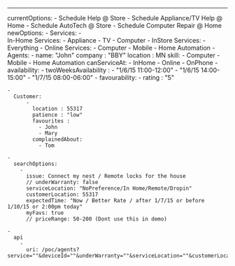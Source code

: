---
  currentOptions:
    - Schedule Help @ Store
    - Schedule Appliance/TV Help @ Home
    - Schedule AutoTech @ Store
    - Schedule Computer Repair @ Home
  newOptions:
    - 
      Services:
        -  
          In-Home Services:
            - Appliance
            - TV
            - Computer
        - 
          InStore Services:
            - Everything
        - 
          Online Services:
            - Computer
            - Mobile
            - Home Automation
    -
      Agents:
        -
          name: "John"
          company : "BBY"
          location : MN
          skill:
            - Computer
            - Mobile
            - Home Automation
          canServiceAt:
            - InHome
            - Online
            - OnPhone
        -
          availability:
            - 
              twoWeeksAvailability : 
                - "1/6/15 11:00-12:00"
                - "1/6/15 14:00-15:00"
                - "1/7/15 08:00-06:00"
        -
          favourability:
            - 
              rating : "5"
              
              
    -
      Customer:
          -
            location : 55317
            patience : "low"
            favourites :
              - John
              - Mary
            complainedAbout:
              - Tom
              
    -
      searchOptions:
        -
          issue: Connect my nest / Remote locks for the house
          // underWarranty: false
          serviceLocation: "NoPreference/In Home/Remote/Dropin"
          customerLocation: 55317
          expectedTime: "Now / Better Rate / after 1/7/15 or before 1/10/15 or 2:00pm today"
          myFavs: true
          // priceRange: 50-200 (Dont use this in demo)
          
    -
      api
        -
          uri: /poc/agents?service=""&deviceId=""&underWarranty=""&serviceLocation=""&customerLocation=""&expectedTime=""&myFavs=""&priceRange=""
          
          
